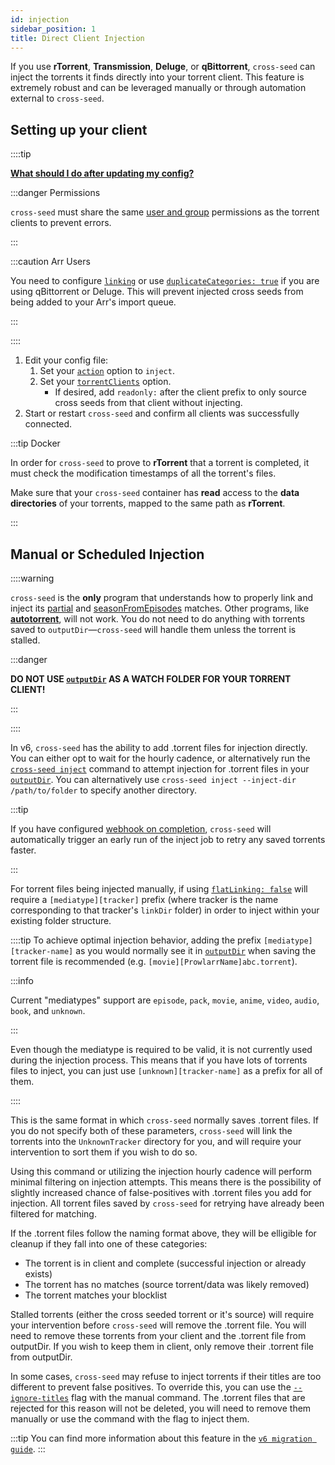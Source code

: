 ```yaml
---
id: injection
sidebar_position: 1
title: Direct Client Injection
---
```


If you use **rTorrent**, **Transmission**, **Deluge**, or **qBittorrent**, `cross-seed`
can inject the torrents it finds directly into your torrent client. This feature is extremely
robust and can be leveraged manually or through automation external to `cross-seed`.

## Setting up your client

::::tip

[**What should I do after updating my config?**](../basics/faq-troubleshooting.md#what-should-i-do-after-updating-my-config)

:::danger Permissions

`cross-seed` must share the same
[user and group](../basics/getting-started.mdx#with-docker) permissions as the torrent
clients to prevent errors.

:::

:::caution Arr Users

You need to configure [`linking`](./linking.md) or use [`duplicateCategories: true`](../basics/options.md#duplicatecategories) if you are using qBittorrent or Deluge. This will prevent injected cross seeds from being added to your Arr's import queue.

:::

::::

1. Edit your config file:
    1. Set your [`action`](../basics/options#action) option to `inject`.
    2. Set your [`torrentClients`](../basics/options#torrentclients) option.
        - If desired, add `readonly:` after the client prefix to only source
        cross seeds from that client without injecting.
2. Start or restart `cross-seed` and confirm all clients was successfully connected.

:::tip Docker

In order for `cross-seed` to prove to **rTorrent** that a torrent is completed,
it must check the modification timestamps of all the torrent's files.

Make sure that your `cross-seed` container has **read** access to the **data
directories** of your torrents, mapped to the same path as **rTorrent**.

:::

## Manual or Scheduled Injection

::::warning

`cross-seed` is the **only** program that understands how to properly link and
inject its [partial](./partial-matching.md) and
[seasonFromEpisodes](../basics/options.md#seasonfromepisodes) matches. Other
programs, like [**autotorrent**](https://github.com/JohnDoee/autotorrent), will
not work. You do not need to do anything with torrents saved to
`outputDir`—`cross-seed` will handle them unless the torrent is stalled.

:::danger

**DO NOT USE [`outputDir`](../basics/options.md#outputdir) AS A WATCH FOLDER FOR YOUR TORRENT CLIENT!**

:::

::::

In v6, `cross-seed` has the ability to add .torrent files for injection directly. You can either opt to wait for the hourly cadence, or
alternatively run the [`cross-seed inject`](../reference/utils.md#cross-seed-inject) command to attempt injection for .torrent files in
your [`outputDir`](../basics/options.md#outputdir). You can alternatively use `cross-seed inject --inject-dir /path/to/folder` to specify
another directory.

:::tip

If you have configured
[webhook on completion](./triggering-searches.md), `cross-seed` will
automatically trigger an early run of the inject job to retry any saved
torrents faster.

:::

For torrent files being injected manually, if using [`flatLinking: false`](../basics/options.md#flatlinking) will require a
`[mediatype][tracker]` prefix (where tracker is the name corresponding to that tracker's `linkDir` folder) in order to inject within your
existing folder structure.

::::tip
To achieve optimal injection behavior, adding the prefix `[mediatype][tracker-name]` as you would normally see it in
[`outputDir`](../basics/options.md#outputdir) when saving the torrent file is recommended (e.g. `[movie][ProwlarrName]abc.torrent`).

:::info

Current "mediatypes" support are `episode`, `pack`, `movie`, `anime`, `video`, `audio`, `book`, and `unknown`.

:::

Even though the mediatype is required to be valid, it is not currently used during the injection process. This means that if you have lots of torrents files to inject, you can just use `[unknown][tracker-name]` as a prefix for all of them.

::::

This is the same format in which `cross-seed` normally saves .torrent files. If you do not specify both of these parameters,
`cross-seed` will link the torrents into the `UnknownTracker` directory for you, and will require your intervention to sort them
if you wish to do so.

Using this command or utilizing the injection hourly cadence will perform minimal filtering on injection attempts. This means there is the
possibility of slightly increased chance of false-positives with .torrent files you add for injection. All torrent files saved by `cross-seed`
for retrying have already been filtered for matching.

If the .torrent files follow the naming format above, they will be elligible for cleanup if they fall into one of these categories:

- The torrent is in client and complete (successful injection or already exists)
- The torrent has no matches (source torrent/data was likely removed)
- The torrent matches your blocklist

Stalled torrents (either the cross seeded torrent or it's source) will require your intervention before `cross-seed` will remove the .torrent file.
You will need to remove these torrents from your client and the .torrent file from outputDir. If you wish to keep them in client, only remove their .torrent file from outputDir.

In some cases, `cross-seed` may refuse to inject torrents if their titles are too different to prevent false positives. To override this, you can use the [`--ignore-titles`](../reference/utils.md#cross-seed-inject) flag with the manual command. The .torrent files that are rejected for this reason will not be deleted, you will need to remove them manually or use the command with the flag to inject them.

:::tip
You can find more information about this feature in the [`v6 migration guide`](../v6-migration.md#failed-injection-saved-retry).
:::
